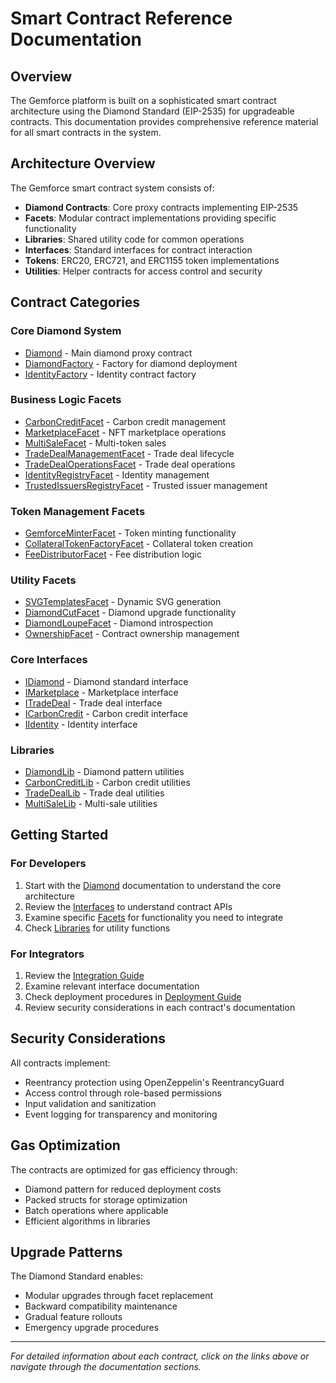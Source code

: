 # Smart Contract Reference Documentation

## Overview

The Gemforce platform is built on a sophisticated smart contract architecture using the Diamond Standard (EIP-2535) for upgradeable contracts. This documentation provides comprehensive reference material for all smart contracts in the system.

## Architecture Overview

The Gemforce smart contract system consists of:

- **Diamond Contracts**: Core proxy contracts implementing EIP-2535
- **Facets**: Modular contract implementations providing specific functionality
- **Libraries**: Shared utility code for common operations
- **Interfaces**: Standard interfaces for contract interaction
- **Tokens**: ERC20, ERC721, and ERC1155 token implementations
- **Utilities**: Helper contracts for access control and security

## Contract Categories

### Core Diamond System
- [Diamond](diamond.md) - Main diamond proxy contract
- [DiamondFactory](diamond-factory.md) - Factory for diamond deployment
- [IdentityFactory](identity-factory.md) - Identity contract factory

### Business Logic Facets
- [CarbonCreditFacet](facets/carbon-credit-facet.md) - Carbon credit management
- [MarketplaceFacet](facets/marketplace-facet.md) - NFT marketplace operations
- [MultiSaleFacet](facets/multi-sale-facet.md) - Multi-token sales
- [TradeDealManagementFacet](facets/trade-deal-management-facet.md) - Trade deal lifecycle
- [TradeDealOperationsFacet](facets/trade-deal-operations-facet.md) - Trade deal operations
- [IdentityRegistryFacet](facets/identity-registry-facet.md) - Identity management
- [TrustedIssuersRegistryFacet](facets/trusted-issuers-registry-facet.md) - Trusted issuer management

### Token Management Facets
- [GemforceMinterFacet](facets/gemforce-minter-facet.md) - Token minting functionality
- [CollateralTokenFactoryFacet](facets/collateral-token-factory-facet.md) - Collateral token creation
- [FeeDistributorFacet](facets/fee-distributor-facet.md) - Fee distribution logic

### Utility Facets
- [SVGTemplatesFacet](facets/svg-templates-facet.md) - Dynamic SVG generation
- [DiamondCutFacet](facets/diamond-cut-facet.md) - Diamond upgrade functionality
- [DiamondLoupeFacet](facets/diamond-loupe-facet.md) - Diamond introspection
- [OwnershipFacet](facets/ownership-facet.md) - Contract ownership management

### Core Interfaces
- [IDiamond](interfaces/idiamond.md) - Diamond standard interface
- [IMarketplace](interfaces/imarketplace.md) - Marketplace interface
- [ITradeDeal](interfaces/itrade-deal.md) - Trade deal interface
- [ICarbonCredit](interfaces/icarbon-credit.md) - Carbon credit interface
- [IIdentity](interfaces/iidentity.md) - Identity interface

### Libraries
- [DiamondLib](libraries/diamond-lib.md) - Diamond pattern utilities
- [CarbonCreditLib](libraries/carbon-credit-lib.md) - Carbon credit utilities
- [TradeDealLib](libraries/trade-deal-lib.md) - Trade deal utilities
- [MultiSaleLib](libraries/multi-sale-lib.md) - Multi-sale utilities

## Getting Started

### For Developers
1. Start with the [Diamond](diamond.md) documentation to understand the core architecture
2. Review the [Interfaces](interfaces/) to understand contract APIs
3. Examine specific [Facets](facets/) for functionality you need to integrate
4. Check [Libraries](libraries/) for utility functions

### For Integrators
1. Review the [Integration Guide](../integration-guide.md)
2. Examine relevant interface documentation
3. Check deployment procedures in [Deployment Guide](../deployment-guide.md)
4. Review security considerations in each contract's documentation

## Security Considerations

All contracts implement:
- Reentrancy protection using OpenZeppelin's ReentrancyGuard
- Access control through role-based permissions
- Input validation and sanitization
- Event logging for transparency and monitoring

## Gas Optimization

The contracts are optimized for gas efficiency through:
- Diamond pattern for reduced deployment costs
- Packed structs for storage optimization
- Batch operations where applicable
- Efficient algorithms in libraries

## Upgrade Patterns

The Diamond Standard enables:
- Modular upgrades through facet replacement
- Backward compatibility maintenance
- Gradual feature rollouts
- Emergency upgrade procedures

---

*For detailed information about each contract, click on the links above or navigate through the documentation sections.*